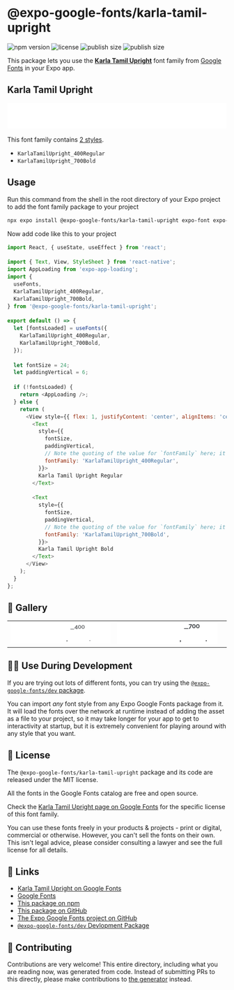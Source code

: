 # @expo-google-fonts/karla-tamil-upright

![npm version](https://flat.badgen.net/npm/v/@expo-google-fonts/karla-tamil-upright)
![license](https://flat.badgen.net/github/license/expo/google-fonts)
![publish size](https://flat.badgen.net/packagephobia/install/@expo-google-fonts/karla-tamil-upright)
![publish size](https://flat.badgen.net/packagephobia/publish/@expo-google-fonts/karla-tamil-upright)

This package lets you use the [**Karla Tamil Upright**](https://fonts.google.com/specimen/Karla+Tamil+Upright) font family from [Google Fonts](https://fonts.google.com/) in your Expo app.

## Karla Tamil Upright

![Karla Tamil Upright](./font-family.png)

This font family contains [2 styles](#-gallery).

- `KarlaTamilUpright_400Regular`
- `KarlaTamilUpright_700Bold`

## Usage

Run this command from the shell in the root directory of your Expo project to add the font family package to your project
```sh
npx expo install @expo-google-fonts/karla-tamil-upright expo-font expo-app-loading
```

Now add code like this to your project
```js
import React, { useState, useEffect } from 'react';

import { Text, View, StyleSheet } from 'react-native';
import AppLoading from 'expo-app-loading';
import {
  useFonts,
  KarlaTamilUpright_400Regular,
  KarlaTamilUpright_700Bold,
} from '@expo-google-fonts/karla-tamil-upright';

export default () => {
  let [fontsLoaded] = useFonts({
    KarlaTamilUpright_400Regular,
    KarlaTamilUpright_700Bold,
  });

  let fontSize = 24;
  let paddingVertical = 6;

  if (!fontsLoaded) {
    return <AppLoading />;
  } else {
    return (
      <View style={{ flex: 1, justifyContent: 'center', alignItems: 'center' }}>
        <Text
          style={{
            fontSize,
            paddingVertical,
            // Note the quoting of the value for `fontFamily` here; it expects a string!
            fontFamily: 'KarlaTamilUpright_400Regular',
          }}>
          Karla Tamil Upright Regular
        </Text>

        <Text
          style={{
            fontSize,
            paddingVertical,
            // Note the quoting of the value for `fontFamily` here; it expects a string!
            fontFamily: 'KarlaTamilUpright_700Bold',
          }}>
          Karla Tamil Upright Bold
        </Text>
      </View>
    );
  }
};

```

## 🔡 Gallery


||||
|-|-|-|
|![KarlaTamilUpright_400Regular](./KarlaTamilUpright_400Regular.ttf.png)|![KarlaTamilUpright_700Bold](./KarlaTamilUpright_700Bold.ttf.png)|||


## 👩‍💻 Use During Development

If you are trying out lots of different fonts, you can try using the [`@expo-google-fonts/dev` package](https://github.com/expo/google-fonts/tree/master/font-packages/dev#readme).

You can import *any* font style from any Expo Google Fonts package from it. It will load the fonts
over the network at runtime instead of adding the asset as a file to your project, so it may take longer
for your app to get to interactivity at startup, but it is extremely convenient
for playing around with any style that you want.

## 📖 License

The `@expo-google-fonts/karla-tamil-upright` package and its code are released under the MIT license.

All the fonts in the Google Fonts catalog are free and open source.

Check the [Karla Tamil Upright page on Google Fonts](https://fonts.google.com/specimen/Karla+Tamil+Upright) for the specific license of this font family.

You can use these fonts freely in your products & projects - print or digital, commercial or otherwise. However, you can't sell the fonts on their own. This isn't legal advice, please consider consulting a lawyer and see the full license for all details.

## 🔗 Links

- [Karla Tamil Upright on Google Fonts](https://fonts.google.com/specimen/Karla+Tamil+Upright)
- [Google Fonts](https://fonts.google.com/)
- [This package on npm](https://www.npmjs.com/package/@expo-google-fonts/karla-tamil-upright)
- [This package on GitHub](https://github.com/expo/google-fonts/tree/master/font-packages/karla-tamil-upright)
- [The Expo Google Fonts project on GitHub](https://github.com/expo/google-fonts)
- [`@expo-google-fonts/dev` Devlopment Package](https://github.com/expo/google-fonts/tree/master/font-packages/dev)

## 🤝 Contributing

Contributions are very welcome! This entire directory, including what you are reading now, was generated from code. Instead of submitting PRs to this directly, please make contributions to [the generator](https://github.com/expo/google-fonts/tree/master/packages/generator) instead.
